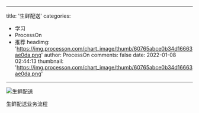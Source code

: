 
---
title: '生鲜配送'
categories: 
 - 学习
 - ProcessOn
 - 推荐
headimg: 'https://img.processon.com/chart_image/thumb/60765abce0b34d16663ae0da.png'
author: ProcessOn
comments: false
date: 2022-01-08 02:44:13
thumbnail: 'https://img.processon.com/chart_image/thumb/60765abce0b34d16663ae0da.png'
---

<div>   
<img class="thumb" alt="生鲜配送" src="https://img.processon.com/chart_image/thumb/60765abce0b34d16663ae0da.png" referrerpolicy="no-referrer">
<p>生鲜配送业务流程</p>  
</div>
            